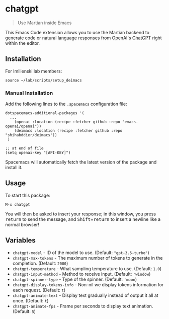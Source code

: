 # chatgpt
> Use Martian inside Emacs

This Emacs Code extension allows you to use the Martian backend to generate
code or natural language responses from OpenAI's [ChatGPT](https://openai.com/blog/chatgpt)
right within the editor.

## Installation
For Imilienski lab members: 

```
source ~/lab/scripts/setup_deimacs 
```

### Manual Installation
Add the following lines to the `.spacemacs` configuration file:

```
dotspacemacs-additional-packages '(
  ...
    (openai :location (recipe :fetcher github :repo "emacs-openai/openai"))
    (deimacs :location (recipe :fetcher github :repo "shihabddier/deimacs"))
 )

;; at end of file
(setq openai-key "[API-KEY]")
```

Spacemacs will automatically fetch the latest version of the package and
install it.

## Usage

To start this package:

```
M-x chatgpt
```

You will then be asked to insert your response; in this window, you press
<kbd>return</kbd> to send the message, and <kbd>Shift</kbd>+<kbd>return</kbd>
to insert a newline like a normal browser!

## Variables

- `chatgpt-model` - ID of the model to use. (Default: `"gpt-3.5-turbo"`)
- `chatgpt-max-tokens` - The maximum number of tokens to generate in the completion. (Default: `2000`)
- `chatgpt-temperature` - What sampling temperature to use. (Default: `1.0`)
- `chatgpt-input-method` - Method to receive input. (Default: `'window`)
- `chatgpt-spinner-type` - Type of the spinner. (Default: `'moon`)
- `chatgpt-display-tokens-info` - Non-nil we display tokens information for each request. (Default: `t`)
- `chatgpt-animate-text` - Display text gradually instead of output it all at once. (Default: `t`)
- `chatgpt-animate-fps` - Frame per seconds to display text animation. (Default: `5`)
